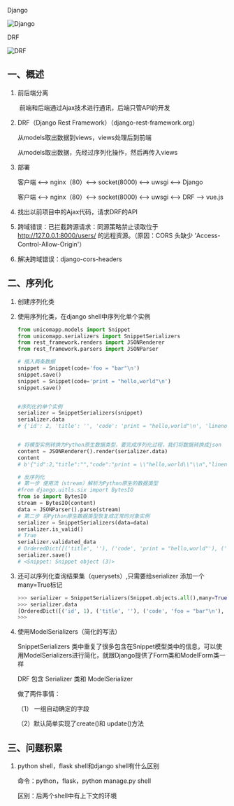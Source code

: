 Django

![Django](/Users/bruce/Desktop/5月份授课/DRF/Django.jpg)

DRF

![DRF](/Users/bruce/Desktop/5月份授课/DRF/DRF.jpg)

## 一、概述

1. 前后端分离

   ​	前端和后端通过Ajax技术进行通讯，后端只管API的开发

2. DRF（Django Rest Framework）（django-rest-framework.org）

   从models取出数据到views，views处理后到前端

   从models取出数据，先经过序列化操作，然后再传入views

3. 部署

   客户端  <—>  nginx（80）<—> socket(8000) <—> uwsgi  <—>  Django

   客户端  <—>  nginx（80）<—> socket(8000) <—> uwsgi  <—>  DRF —>  vue.js

4. 找出以前项目中的Ajax代码，请求DRF的API

5. 跨域错误：已拦截跨源请求：同源策略禁止读取位于 http://127.0.0.1:8000/users/ 的远程资源。（原因：CORS 头缺少 'Access-Control-Allow-Origin'）

6. 解决跨域错误：django-cors-headers



##  二、序列化

1. 创建序列化类

2. 使用序列化类，在django shell中序列化单个实例

   ```python
   from unicomapp.models import Snippet
   from unicomapp.serializers import SnippetSerializers
   from rest_framework.renders import JSONRenderer
   from rest_framework.parsers import JSONParser
   
   # 插入两条数据
   snippet = Snippet(code='foo = "bar"\n')
   snippet.save()
   snippet = Snippet(code='print = "hello,world"\n')
   snippet.save()
   
   
   #序列化的单个实例
   serializer = SnippetSerializers(snippet)
   serializer.data
   # {'id': 2, 'title': '', 'code': 'print = "hello,world"\n', 'linenos': False, 'language': 'python', 'style': 'friendly'}
   
   
   # 将模型实例转换为Python原生数据类型，要完成序列化过程，我们将数据转换成json
   content = JSONRenderer().render(serializer.data)
   content
   # b'{"id":2,"title":"","code":"print = \\"hello,world\\"\\n","linenos":false,"language":"python","style":"friendly"}'
   
   # 反序列化
   # 第一步 使用流（stream）解析为Python原生的数据类型
   #from django.uitls.six import BytesIO
   from io import BytesIO
   stream = BytesIO(content)
   data = JSONParser().parse(stream)
   # 第二步 将Python原生数据类型恢复成正常的对象实例
   serializer = SnippetSerializers(data=data)
   serializer.is_valid()
   # True
   serializer.validated_data
   # OrderedDict([('title', ''), ('code', 'print = "hello,world"'), ('linenos', False), ('language', 'python'), ('style', 'friendly')])
   serializer.save()
   # <Snippet: Snippet object (3)>
   ```

   

3. 还可以序列化查询结果集（querysets）,只需要给serializer 添加一个many=True标记

   ```python
   >>> serializer = SnippetSerializers(Snippet.objects.all(),many=True)
   >>> serializer.data
   [OrderedDict([('id', 1), ('title', ''), ('code', 'foo = "bar"\n'), ('linenos', False), ('language', 'python'), ('style', 'friendly')]), OrderedDict([('id', 2), ('title', ''), ('code', 'print = "hello,world"\n'), ('linenos', False), ('language', 'python'), ('style', 'friendly')]), OrderedDict([('id', 3), ('title', ''), ('code', 'print = "hello,world"'), ('linenos', False), ('language', 'python'), ('style', 'friendly')])]
   >>> 
   ```

   

4. 使用ModelSerializers（简化的写法）

   SnippetSerializers 类中重复了很多包含在Snippet模型类中的信息，可以使用ModelSerializers进行简化，就跟Django提供了Form类和ModelForm类一样

   DRF 包含 Serializer 类和 ModelSerializer

   做了两件事情：

   （1） 一组自动确定的字段

   （2）默认简单实现了create()和 update()方法

   

## 三、问题积累

1. python shell，flask shell和django shell有什么区别

   命令：python，flask，python manage.py shell

   区别：后两个shell中有上下文的环境





































